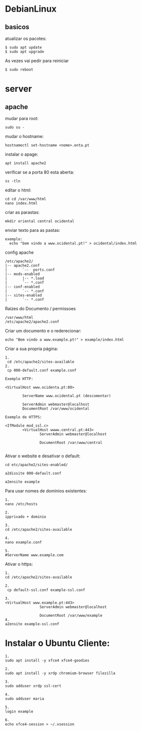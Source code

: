# DebianLinux
## basicos

atualizar os pacotes:
```
$ sudo apt update
$ sudo apt upgrade
```
As vezes vai pedir para reiniciar 
```
$ sudo reboot
```

# server 

## apache 


mudar para root:
```
sudo su - 
```

mudar o hostname:
```
hostnamectl set-hostname <nome>.enta.pt
```

instalar o apage:
```
apt install apache2
```

verificar se a porta 80 esta aberta:
```
ss -tln
```


editar o html:
```
cd cd /var/www/html
nano index.html
```
criar as parastas:
```
mkdir oriental central ocidental
```

enviar texto para as pastas:
```
exemplo:
  echo "bem vindo a www.ocidental.pt!" > ocidental/index.html
```


config apache 
```
/etc/apache2/
|-- apache2.conf
|       `--  ports.conf
|-- mods-enabled
|       |-- *.load
|       `-- *.conf
|-- conf-enabled
|       `-- *.conf
|-- sites-enabled
|       `-- *.conf

```

Raízes do Documento  / permissoes   
```
/var/www/html
/etc/apache2/apache2.conf
```

Criar um documento e o rederecionar:
```
echo "Bem vindo a www.example.pt!" > example/index.html
```

Criar a sua propria página:
```
1.
 cd /etc/apache2/sites-available
2.
 cp 000-default.conf example.conf

Exemplo HTTP:

<VirtualHost www.ocidenta.pt:80>
        
        ServerName www.ocidental.pt (descomentar) 
        
        ServerAdmin webmaster@localhost
        DocumentRoot /var/www/ocidental 

Exemplo de HTTPS: 

<IfModule mod_ssl.c>
        <VirtualHost wwww.central.pt:443>
                ServerAdmin webmaster@localhost

                DocumentRoot /var/www/central


```

Ativar o website e desativar o default:
```
cd etc/apache2/sites-enabled/

a2dissite 000-default.conf 

a2ensite example
```
Para usar nomes de dominios existentes:
```
1.
nano /etc/hosts

2.
ipprivado + dominio

3.
cd /etc/apache2/sites-available

4.
nano example.conf

5. 
#ServerName www.example.com
```

Ativar o https:
```
1.
cd /etc/apache2/sites-available

2.
 cp default-ssl.conf example-ssl.conf
 
3.
<VirtualHost www.example.pt:443>
                ServerAdmin webmaster@localhost

                DocumentRoot /var/www/example
4.
a2ensite example-ssl.conf 

```

# Instalar o Ubuntu Cliente:
```
1.
sudo apt install -y xfce4 xfce4-goodies

2.
sudo apt install -y xrdp chromium-browser filezilla

3.
sudo adduser xrdp ssl-cert

4.
sudo adduser maria

5.
login example

6.
echo xfce4-session > ~/.xsession
```




